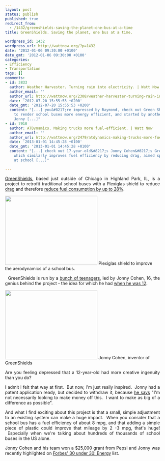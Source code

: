 ```yaml
---
layout: post
status: publish
published: true
redirect_from:
  - /1432/greenshields-saving-the-planet-one-bus-at-a-time
title: GreenShields. Saving the planet, one bus at a time.

wordpress_id: 1432
wordpress_url: http://wattnow.org/?p=1432
date: '2012-01-06 09:30:00 +0100'
date_gmt: '2012-01-06 09:30:00 +0100'
categories:
- Efficiency
- Transportation
tags: []
comments:
- id: 3833
  author: Weather Harvester. Turning rain into electricity. | Watt Now
  author_email: ''
  author_url: http://wattnow.org/2308/weather-harvester-turning-rain-into-electricity
  date: '2012-07-20 15:55:53 +0200'
  date_gmt: '2012-07-20 15:55:53 +0200'
  content: "[...] you&#8217;re impressed by Raymond, check out Green Shields, a project
    to render school buses more energy efficient, and started by another awesome kid,
    Jonny [...]"
- id: 7910
  author: ATDynamics. Making trucks more fuel-efficient. | Watt Now
  author_email: ''
  author_url: http://wattnow.org/2479/atdynamics-making-trucks-more-fuel-efficient
  date: '2013-01-01 14:45:28 +0100'
  date_gmt: '2013-01-01 14:45:28 +0100'
  content: "[...] check out 17-year-old&#8217;s Jonny Cohen&#8217;s GreenShields project
    which similarly improves fuel efficiency by reducing drag, aimed specifically
    at school [...]"

---
```

<p style="text-align: justify;"><a href="http://web.me.com/jonnymonster/GreenShields/Welcome.html">GreenShields</a>, based just outside of Chicago in Highland Park, IL, is a project to retrofit traditional school buses with a Plexiglas shield to reduce <a href="http://en.wikipedia.org/wiki/Drag_(physics)">drag</a> and therefore <a href="http://www.forbes.com/sites/christopherhelman/2011/12/19/30-under-30-energy/">reduce fuel consumption by up to 28%</a>.</p>
<p><a href="http://web.me.com/jonnymonster/GreenShields/Designing.html"><img class="size-medium wp-image-1433 " title="greenshield - bus" src="{{ 'assets/from-wordpress/uploads/2012/01/greenshield-bus-300x225.jpg' | relative_url }}" alt="" width="300" height="225" /></a> Plexiglas shield to improve the aerodynamics of a school bus.</p>
<p style="text-align: justify;">&nbsp;&nbsp;GreenShields is run by a <a href="http://web.me.com/jonnymonster/GreenShields/Team.html">bunch of teenagers</a>, led by Jonny Cohen, 16, the genius behind the project - the idea for which he had <a href="http://web.me.com/jonnymonster/GreenShields/About_Us.html">when he was 12</a>.</p>
<p><a href="http://web.me.com/jonnymonster/GreenShields/Team.html"><img class="size-full wp-image-1434 " title="greenshields - jonnny" src="{{ 'assets/from-wordpress/uploads/2012/01/greenshields-jonnny.jpg' | relative_url }}" alt="" width="300" height="225" /></a> Jonny Cohen, inventor of GreenShields<span style="text-align: justify;">&nbsp;</span></p>
<p style="text-align: justify;">Are you feeling depressed that a 12-year-old had more creative ingenuity than you do?</p>
<p style="text-align: justify;">I admit I felt that way at first. &nbsp;But now, I'm just really inspired. &nbsp;Jonny had a patent application ready, but decided to withdraw it, because <a href="http://www.forbes.com/sites/christopherhelman/2011/12/19/30-under-30-energy/">he says</a> "I'm not necessarily looking to make money off this. &nbsp;I want to make as big of a difference as possible".</p>
<p style="text-align: justify;">And what I find exciting about this project is that a small, simple adjustment to an existing system can make a huge impact. &nbsp;When you consider that a school bus has a fuel efficiency of about 8 mpg, and that adding a simple piece of plastic could improve that mileage by 2 -3 mpg, that's huge! &nbsp;Especially when we're talking about hundreds of thousands of school buses in the US alone.</p>
<p style="text-align: justify;">Jonny Cohen and his team won a $25,000 grant from Pepsi and Jonny was recently highlighted on <a href="http://www.forbes.com/special-report/2011/30-under30-12/30-under-30-12_energy.html">Forbes' 30 under 30: Energy</a> list.</p>

